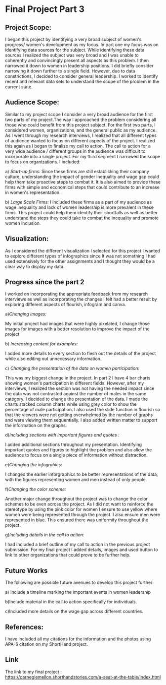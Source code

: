 # Final Project Part 3 #

## Project Scope: ##

I began this project by identifying a very broad subject of women's progress/ women's development as my focus. In part one my focus was on identifying data sources for the subject. While identifying these data sources I realized the subject was very broad and I was unable to coherently and convincingly present all aspects as this problem. I then narrowed it down to women in leadership positions. I did briefly consider narrowing it down further to a single field. However, due to data constrictions, I decided to consider general leadership. 
I worked to identify recent and relevant data sets to understand the scope of the problem in the current state.

## Audience Scope: ##
Similar to my project scope I consider a very broad audience for the first two parts of my project.The way I approached the problem considering all those who could benefit from this project subject. For the first two parts, I considered women, organizations, and the general public as my audience. As I went through my research interviews, I realized that all different types of audience wanted to focus on different aspects of the project. I realized this again as I began to finalize my call to action. The call to action for a very wide audience / different groups in the audience was difficult to incorporate into a single project. For my third segment I narrowed the scope to focus on organizations. I included:

a) *Start-up firms:*
Since these firms are still establishing their company culture, understanding the impact of gender inequality and wage gap could help them take proactive steps to combat it.
It is also aimed to provide these firms with simple and economical steps that could contribute to an increase in women's representation.

b) *Large Scale Firms:*
I included these firms as a part of my audience as wage inequality and lack of women leadership is more prevalent in these firms. This project could help them identify their shortfalls as well as better understand the steps they could take to combat the inequality and promote women inclusion.

## Visualization: ##
As I considered the different visualization I selected for this project I wanted to explore different types of infographics since It was not something I had used extensively for the other assignments and I thought they would be a clear way to display my data. 

## Progress since the part 2 ##

I worked on  incorporating the appropriate feedback from my research interviews as well as incorporating the changes I felt had a better result by exploring different aspects of flourish, infogram and canva.

a)*Changing images:* 

My initial project had images that were highly pixelated, I change those images for images with a better resolution to improve the impact of the project

b) *Increasing content for examples:*

I added more details to every section to flesh out the details of the project while also editing out unnecessary information.

c) *Changing the presentation of the data on women participation:*

This was my biggest change in the project. In part 2 I have 4 bar charts showing women's participation in different fields. However, after my interviews, I realized the section was not having the needed impact since the data was not contrasted against the number of males in the same category. I decided to change the presentation of the data. I made the charts stacked column charts while using grey color to show the percentage of male participation. I also used the slide function in flourish so that the viewers were not getting overwhelmed by the number of graphs and were viewing them sequentially. I also added written matter to support the information on the graphs. 

d)*Including sections with important figures and quotes :*

I added additional sections throughout my presentation. Identifying important quotes and figures to highlight the problem and also allow the audience to focus on a single piece of information without distraction.

e)*Changing the infograhics:*

I changed the earlier inforgraphics to be better representations of the data, with the figures representing women and men instead of only people.

f)*Changing the color scheme:*

Another major change throughout the project was to change the color schemes to be even across the project. As I did not want to reinforce the stereotype by using the pink color for women I ensure to use yellow where women were being represented through the project. I also ensure men were represented in blue. This ensured there was uniformity throughout the project.

g)*Including details in the call to action:*

I had included a brief outline of my call to action in the previous project submission. For my final project I added details, images and used button to link to other organizations that could prove to be further help.

## Future Works ##

The following are possible future avenues to develop this project further:

a) Include a timeline marking the important events in women leadership

b)Include material in the call to action specifically for individuals.

c)Included more details on the wage gap across different countries.
  
## References: ##
I have included all my citations for the information and the photos using APA-6 citation on my ShortHand project.

## Link ##
The link to my final project : https://carnegiemellon.shorthandstories.com/a-seat-at-the-table/index.html


